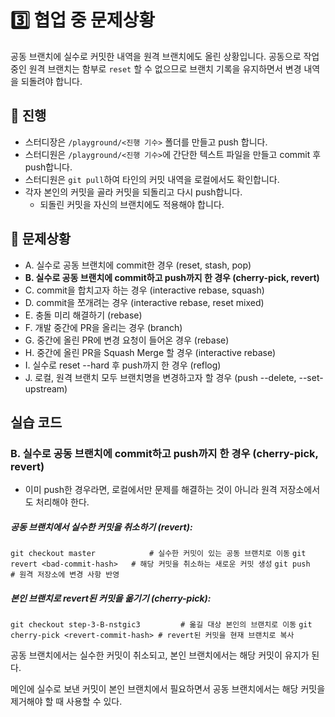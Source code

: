 # 3️⃣️ 협업 중 문제상황

공동 브랜치에 실수로 커밋한 내역을 원격 브랜치에도 올린 상황입니다. 공동으로 작업중인 원격 브랜치는 함부로 `reset` 할 수 없으므로 브랜치 기록을 유지하면서 변경 내역을 되돌려야 합니다.

## 📜️ 진행

- 스터디장은 `/playground/<진행 기수>` 폴더를 만들고 push 합니다.
- 스터디원은 `/playground/<진행 기수>`에 간단한 텍스트 파일을 만들고 commit 후 push합니다.
- 스터디원은 `git pull`하여 타인의 커밋 내역을 로컬에서도 확인합니다.
- 각자 본인의 커밋을 골라 커밋을 되돌리고 다시 push합니다.
  - 되돌린 커밋을 자신의 브랜치에도 적용해야 합니다.

## 🚨️ 문제상황

- A. 실수로 공동 브랜치에 commit한 경우 (reset, stash, pop)
- **B. 실수로 공동 브랜치에 commit하고 push까지 한 경우 (cherry-pick, revert)**
- C. commit을 합치고자 하는 경우 (interactive rebase, squash)
- D. commit을 쪼개려는 경우 (interactive rebase, reset mixed)
- E. 충돌 미리 해결하기 (rebase)
- F. 개발 중간에 PR을 올리는 경우 (branch)
- G. 중간에 올린 PR에 변경 요청이 들어온 경우 (rebase)
- H. 중간에 올린 PR을 Squash Merge 할 경우 (interactive rebase)
- I. 실수로 reset --hard 후 push까지 한 경우 (reflog)
- J. 로컬, 원격 브랜치 모두 브랜치명을 변경하고자 할 경우 (push --delete, --set-upstream)

## 실습 코드

### B. 실수로 공동 브랜치에 commit하고 push까지 한 경우 (cherry-pick, revert)

- 이미 push한 경우라면, 로컬에서만 문제를 해결하는 것이 아니라 원격 저장소에서도 처리해야 한다.

##### 공동 브랜치에서 실수한 커밋을 취소하기 (revert):

`git checkout master            # 실수한 커밋이 있는 공동 브랜치로 이동`
`git revert <bad-commit-hash>   # 해당 커밋을 취소하는 새로운 커밋 생성`
`git push                       # 원격 저장소에 변경 사항 반영 `

##### 본인 브랜치로 revert된 커밋을 옮기기 (cherry-pick):

`git checkout step-3-B-nstgic3         # 옮길 대상 본인의 브랜치로 이동`
`git cherry-pick <revert-commit-hash> # revert된 커밋을 현재 브랜치로 복사`

공동 브랜치에서는 실수한 커밋이 취소되고, 본인 브랜치에서는 해당 커밋이 유지가 된다.

메인에 실수로 보낸 커밋이 본인 브랜치에서 필요하면서 공동 브랜치에서는 해당 커밋을 제거해야 할 때 사용할 수 있다.
